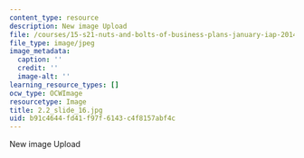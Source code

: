 ```yaml
---
content_type: resource
description: New image Upload
file: /courses/15-s21-nuts-and-bolts-of-business-plans-january-iap-2014/b91c4644fd41f97f6143c4f8157abf4c_2.2_slide_16.jpg
file_type: image/jpeg
image_metadata:
  caption: ''
  credit: ''
  image-alt: ''
learning_resource_types: []
ocw_type: OCWImage
resourcetype: Image
title: 2.2_slide_16.jpg
uid: b91c4644-fd41-f97f-6143-c4f8157abf4c
---
```

New image Upload

